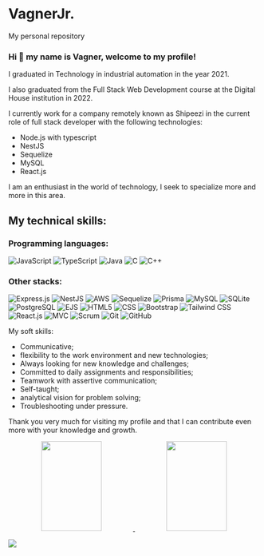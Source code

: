 # VagnerJr.
My personal repository

### Hi 👋 my name is Vagner, welcome to my profile!

I graduated in Technology in industrial automation in the year 2021.

I also graduated from the Full Stack Web Development course at the Digital House institution in 2022.

I currently work for a company remotely known as Shipeezi in the current role of full stack developer with the following technologies:

- Node.js with typescript
- NestJS
- Sequelize
- MySQL
- React.js

I am an enthusiast in the world of technology, I seek to specialize more and more in this area.

## My technical skills:

### Programming languages:

![JavaScript](https://img.shields.io/badge/-JavaScript-yellow?style=flat&logo=javascript&logoColor=white)
![TypeScript](https://img.shields.io/badge/-TypeScript-blue?style=flat&logo=typescript&logoColor=white)
![Java](https://img.shields.io/badge/-Java-red?style=flat&logo=java&logoColor=white)
![C](https://img.shields.io/badge/-C-blue?style=flat&logo=c&logoColor=white)
![C++](https://img.shields.io/badge/-C++-blue?style=flat&logo=c%2B%2B&logoColor=white)

### Other stacks:

![Express.js](https://img.shields.io/badge/-Express.js-lightgrey?style=flat&logo=express&logoColor=white)
![NestJS](https://img.shields.io/badge/-NestJS-red?style=flat&logo=nestjs&logoColor=white)
![AWS](https://img.shields.io/badge/-AWS-orange?style=flat&logo=amazon-aws&logoColor=white)
![Sequelize](https://img.shields.io/badge/-Sequelize-blue?style=flat&logo=sequelize&logoColor=white)
![Prisma](https://img.shields.io/badge/-Prisma-lightgrey?style=flat&logo=prisma&logoColor=white)
![MySQL](https://img.shields.io/badge/-MySQL-blue?style=flat&logo=mysql&logoColor=white)
![SQLite](https://img.shields.io/badge/-SQLite-lightgrey?style=flat&logo=sqlite&logoColor=white)
![PostgreSQL](https://img.shields.io/badge/-PostgreSQL-blue?style=flat&logo=postgresql&logoColor=white)
![EJS](https://img.shields.io/badge/-EJS-red?style=flat&logo=ejs&logoColor=white)
![HTML5](https://img.shields.io/badge/-HTML5-orange?style=flat&logo=html5&logoColor=white)
![CSS](https://img.shields.io/badge/-CSS-blue?style=flat&logo=css3&logoColor=white)
![Bootstrap](https://img.shields.io/badge/-Bootstrap-purple?style=flat&logo=bootstrap&logoColor=white)
![Tailwind CSS](https://img.shields.io/badge/-Tailwind_CSS-blue?style=flat&logo=tailwind-css&logoColor=white)
![React.js](https://img.shields.io/badge/-React.js-lightblue?style=flat&logo=react&logoColor=white)
![MVC](https://img.shields.io/badge/-MVC-darkblue?style=flat)
![Scrum](https://img.shields.io/badge/-Scrum-yellow?style=flat)
![Git](https://img.shields.io/badge/-Git-red?style=flat&logo=git&logoColor=white)
![GitHub](https://img.shields.io/badge/-GitHub-black?style=flat&logo=github)

My soft skills:

- Communicative;
- flexibility to the work environment and new technologies;
- Always looking for new knowledge and challenges;
- Committed to daily assignments and responsibilities;
- Teamwork with assertive communication;
- Self-taught;
- analytical vision for problem solving;
- Troubleshooting under pressure.

Thank you very much for visiting my profile and that I can contribute even more with your knowledge and growth.
<p align="center">
  <a href="https://github.com/jrbigmon">
    <img height="180em" width="49%" src="https://github-readme-stats.vercel.app/api?username=jrbigmon&show_icons=true&theme=transparent&include_all_commits" />
    <img height="180em" width="49%" src="https://github-readme-stats.vercel.app/api/top-langs/?username=jrbigmon&layout=compact&theme=dracula" />
  </a>
</p>

[<img src="https://img.shields.io/badge/linkedin-%230077B5.svg?&style=for-the-badge&logo=linkedin&logoColor=white" />](https://www.linkedin.com/in/vagner-siqueira-junior-27197b135/)
